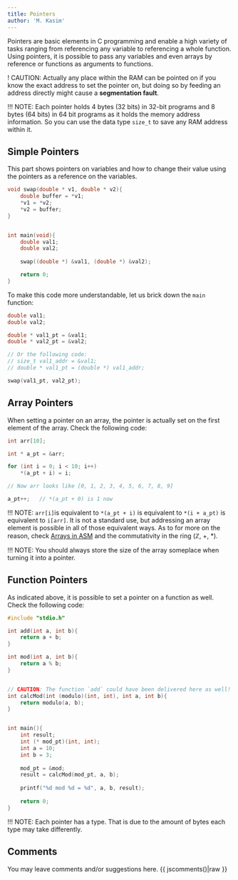 ```yaml
---
title: Pointers
author: 'M. Kasim'
---
```


Pointers are basic elements in C programming and enable a high variety of tasks ranging from referencing any variable to referencing a whole function. Using pointers, it is possible to pass any variables and even arrays by reference or functions as arguments to functions.

! CAUTION: Actually any place within the RAM can be pointed on if you know the exact address to set the pointer on, but doing so by feeding an address directly might cause a **segmentation fault**.

!!! NOTE: Each pointer holds 4 bytes (32 bits) in 32-bit programs and 8 bytes (64 bits) in 64 bit programs as it holds the memory address information. So you can use the data type `size_t` to save any RAM address within it.

## Simple Pointers
This part shows pointers on variables and how to change their value using the pointers as a reference on the variables.

```C
void swap(double * v1, double * v2){
	double buffer = *v1;
	*v1 = *v2;
	*v2 = buffer;
}


int main(void){
	double val1;
	double val2;
	
	swap((double *) &val1, (double *) &val2);

	return 0;
}
```

To make this code more understandable, let us brick down the `main` function:

```C
double val1;
double val2;

double * val1_pt = &val1;
double * val2_pt = &val2;

// Or the following code:
// size_t val1_addr = &val1;
// double * val1_pt = (double *) val1_addr;

swap(val1_pt, val2_pt);
```


## Array Pointers
When setting a pointer on an array, the pointer is actually set on the first element of the array. Check the following code:

```C
int arr[10];

int * a_pt = &arr;

for (int i = 0; i < 10; i++)
    *(a_pt + i) = i;

// Now arr looks like [0, 1, 2, 3, 4, 5, 6, 7, 8, 9]

a_pt++;   // *(a_pt + 0) is 1 now
```
!!! NOTE: `arr[i]`is equivalent to `*(a_pt + i)` is equivalent to `*(i + a_pt)` is equivalent to `i[arr]`. It is not a standard use, but addressing an array element is possible in all of those equivalent ways. As to for more on the reason, check [Arrays in ASM](../../tutorial/arrays) and the commutativity in the ring (ℤ, +, \*).

!!! NOTE: You should always store the size of the array someplace when turning it into a pointer. 

## Function Pointers
As indicated above, it is possible to set a pointer on a function as well. Check the following code:

```C
#include "stdio.h"

int add(int a, int b){
    return a + b;
}

int mod(int a, int b){
    return a % b;
}


// CAUTION: The function `add` could have been delivered here as well!
int calcMod(int (modulo)(int, int), int a, int b){
    return modulo(a, b);
}


int main(){
    int result;
    int (* mod_pt)(int, int);
    int a = 10;
    int b = 3;
    
    mod_pt = &mod;
    result = calcMod(mod_pt, a, b);
    
    printf("%d mod %d = %d", a, b, result);
    
    return 0;
}
```

!!! NOTE: Each pointer has a type. That is due to the amount of bytes each type may take differently.


## Comments
You may leave comments and/or suggestions here.
{{ jscomments()|raw }}